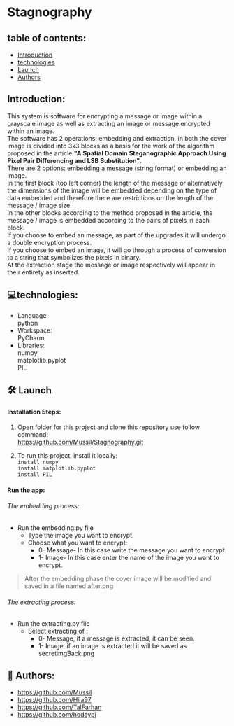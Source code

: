 # Stagnography


## table of contents:
* [Introduction](#Introduction:)
* [technologies](#Technologies:)
* [Launch](#Launch:)
* [Authors](#Authors:)

## Introduction:
This system is software for encrypting a message or image within a grayscale image as well as extracting an image or message encrypted within an image.<br />
The software has 2 operations: embedding and extraction, in both the cover image is divided into 3x3 blocks as a basis for the work of the algorithm proposed in the article **"A Spatial Domain Steganographic Approach Using Pixel Pair Differencing and LSB Substitution"**.<br />
There are 2 options: embedding a message (string format) or embedding an image.<br /> 
In the first block (top left corner) the length of the message or alternatively the dimensions of the image will be embedded depending on the type of data embedded and therefore there are restrictions on the length of the message / image size.<br /> 
In the other blocks according to the method proposed in the article, the message / image is embedded according to the pairs of pixels in each block.
<br />If you choose to embed an message, as part of the upgrades it will undergo a double encryption process.
<br />If you choose to embed an image, it will go through a process of conversion to a string that symbolizes the pixels in binary.<br />
At the extraction stage the message or image respectively will appear in their entirety as inserted.


## 💻technologies:
* Language:<br /> 
python
* Workspace:<br /> 
  PyCharm
* Libraries:<br /> 
 numpy <br /> 
 matplotlib.pyplot <br /> 
 PIL <br /> 



## 🛠️ Launch
#### Installation Steps:<br />
1. Open folder for this project and clone this repository use follow command: <br />
 https://github.com/Mussil/Stagnography.git

2. To run this project, install it locally:  <br /> 
``` install numpy ```  <br /> 
``` install matplotlib.pyplot ```  <br /> 
``` install PIL ``` <br /> 

#### Run the app: <br />
###### The embedding process:

* Run the embedding.py file <br />
  - Type the image you want to encrypt.
  - Choose what you want to encrypt:
    - 0- Message- In this case write the message you want to encrypt.
    - 1- Image- In this case enter the name of the image you want to encrypt.
 > After the embedding phase the cover image will be modified and saved in a file named after.png
 ###### The extracting process: 
 * Run the extracting.py file
   - Select extracting of :
     - 0- Message, if a message is extracted, it can be seen.
     - 1- Image, if an image is extracted it will be saved as secretimgBack.png
  
  
## 📗 Authors:
* https://github.com/Mussil
* https://github.com/Hila97
* https://github.com/TalFarhan
* https://github.com/hodaypi
